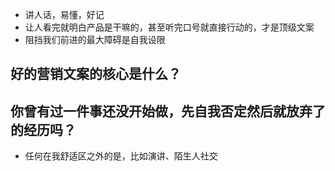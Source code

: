- 讲人话，易懂，好记
- 让人看完就明白产品是干嘛的，甚至听完口号就直接行动的，才是顶级文案
- 阻挡我们前进的最大障碍是自我设限

## 好的营销文案的核心是什么？

## 你曾有过一件事还没开始做，先自我否定然后就放弃了的经历吗？
- 任何在我舒适区之外的是，比如演讲、陌生人社交